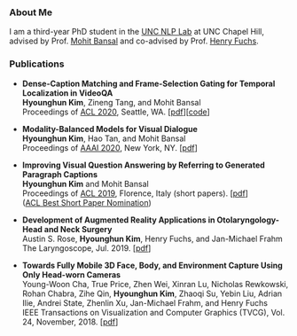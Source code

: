 
### About Me
I am a third-year PhD student in the [UNC NLP Lab](http://nlp.cs.unc.edu/) at UNC Chapel Hill, advised by Prof. [Mohit Bansal](http://www.cs.unc.edu/~mbansal) and co-advised by Prof. [Henry Fuchs](http://henryfuchs.web.unc.edu/).


### Publications

* **Dense-Caption Matching and Frame-Selection Gating for Temporal Localization in VideoQA**  
**Hyounghun Kim**, Zineng Tang, and Mohit Bansal  
Proceedings of [ACL 2020](https://acl2020.org/), Seattle, WA. [[pdf](https://arxiv.org/abs/2005.06409)][[code](https://github.com/hyounghk/VideoQADenseCapFrameGate-ACL2020)]

* **Modality-Balanced Models for Visual Dialogue**  
**Hyounghun Kim**, Hao Tan, and Mohit Bansal  
Proceedings of [AAAI 2020](https://aaai.org/Conferences/AAAI-20/), New York, NY. [[pdf](https://arxiv.org/abs/2001.06354)]

* **Improving Visual Question Answering by Referring to Generated Paragraph Captions**  
**Hyounghun Kim** and Mohit Bansal  
Proceedings of [ACL 2019](http://www.acl2019.org/), Florence, Italy (short papers). [[pdf](https://arxiv.org/abs/1906.06216)]  
([ACL Best Short Paper Nomination](http://www.acl2019.org/EN/nominations-for-acl-2019-best-paper-awards.xhtml))

* **Development of Augmented Reality Applications in Otolaryngology-Head and Neck Surgery**  
Austin S. Rose, **Hyounghun Kim**, Henry Fuchs, and Jan-Michael Frahm  
The Laryngoscope, Jul. 2019. [[pdf](https://onlinelibrary.wiley.com/doi/pdf/10.1002/lary.28098)]

* **Towards Fully Mobile 3D Face, Body, and Environment Capture Using Only Head-worn Cameras**   
Young-Woon Cha, True Price, Zhen Wei, Xinran Lu, Nicholas Rewkowski, Rohan Chabra, Zihe Qin, **Hyounghun Kim**, Zhaoqi Su, Yebin Liu, Adrian Ilie, Andrei State, Zhenlin Xu, Jan-Michael Frahm, and Henry Fuchs  
IEEE Transactions on Visualization and Computer Graphics (TVCG), Vol. 24, November, 2018. [[pdf](https://ieeexplore.ieee.org/stamp/stamp.jsp?tp=&arnumber=8458443)]

